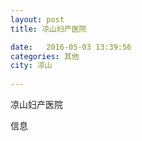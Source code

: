 ```yaml
--- 
layout: post 
title: 凉山妇产医院

date:   2016-05-03 13:39:56 
categories: 其他  
city: 凉山
  
--- 
```

   
凉山妇产医院

信息

